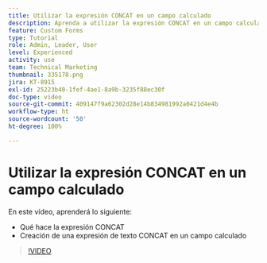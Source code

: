 ```yaml
---
title: Utilizar la expresión CONCAT en un campo calculado
description: Aprenda a utilizar la expresión CONCAT en un campo calculado en Adobe  [!DNL Workfront].
feature: Custom Forms
type: Tutorial
role: Admin, Leader, User
level: Experienced
activity: use
team: Technical Marketing
thumbnail: 335178.png
jira: KT-8915
exl-id: 25223b40-1fef-4ae1-8a9b-3235f88ec30f
doc-type: video
source-git-commit: 409147f9a62302d28e14b834981992a0421d4e4b
workflow-type: ht
source-wordcount: '50'
ht-degree: 100%

---
```


# Utilizar la expresión CONCAT en un campo calculado

En este vídeo, aprenderá lo siguiente:

* Qué hace la expresión CONCAT
* Creación de una expresión de texto CONCAT en un campo calculado

>[!VIDEO](https://video.tv.adobe.com/v/335178/?quality=12&learn=on)
